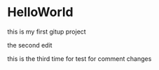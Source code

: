 # HelloWorld
this is my first gitup project

the second edit

this is the third time for test for comment changes 

